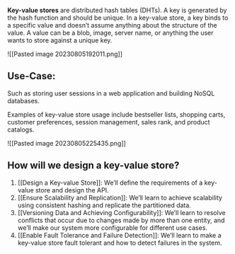 
**Key-value stores** are distributed hash tables (DHTs). A key is generated by the hash function and should be unique. In a key-value store, a key binds to a specific value and doesn’t assume anything about the structure of the value. A value can be a blob, image, server name, or anything the user wants to store against a unique key.

![[Pasted image 20230805192011.png]]

## Use-Case:

Such as storing user sessions in a web application and building NoSQL databases.

Examples of key-value store usage include bestseller lists, shopping carts, customer preferences, session management, sales rank, and product catalogs.

![[Pasted image 20230805225435.png]]

## How will we design a key-value store?

1. [[Design a Key-value Store]]: We’ll define the requirements of a key-value store and design the API.
2. [[Ensure Scalability and Replication]]: We’ll learn to achieve scalability using consistent hashing and replicate the partitioned data.
3. [[Versioning Data and Achieving Configurability]]: We’ll learn to resolve conflicts that occur due to changes made by more than one entity, and we’ll make our system more configurable for different use cases.
4. [[Enable Fault Tolerance and Failure Detection]]: We’ll learn to make a key-value store fault tolerant and how to detect failures in the system.





